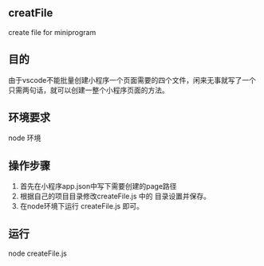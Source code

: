 ## creatFile
create file for miniprogram

## 目的
由于vscode不能批量创建小程序一个页面需要的四个文件，闲来无事就写了一个只需两句话，就可以创建一整个小程序页面的方法。

## 环境要求
node 环境

## 操作步骤
1. 首先在小程序app.json中写下需要创建的page路径
2. 根据自己的项目目录修改createFile.js 中的 目录设置并保存。
3. 在node环境下运行 createFile.js 即可。

## 运行
node createFile.js
